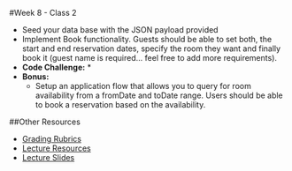 #Week 8 - Class 2
* Seed your data base with the JSON payload provided
* Implement Book functionality. Guests should be able to set both, the start and end reservation dates, specify the room they want and finally book it (guest name is required... feel free to add more requirements). 
* **Code Challenge:** 
	* 
* **Bonus:**
	* Setup an application flow that allows you to query for room availability from a fromDate and toDate range. Users should be able to book a reservation based on the availability.

##Other Resources
* [Grading Rubrics](../../Resources/)
* [Lecture Resources](lecture/)
* [Lecture Slides](https://www.icloud.com/keynote/000-Qi14_eb1T6KVNuuGSu4aA#Week8-Class2)